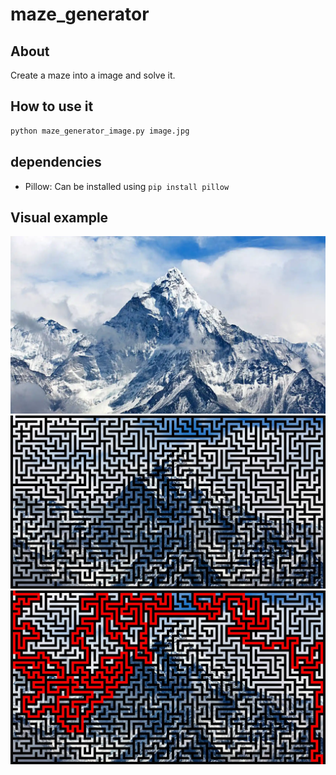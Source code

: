 # maze_generator

## About

Create a maze into a image and solve it.

## How to use it

``` sh
python maze_generator_image.py image.jpg
```

## dependencies

- Pillow: Can be installed using `pip install pillow`

## Visual example

![image](./image.jpg)
![maze](./maze0.jpg)
![solved](./maze_solved0.jpg)

